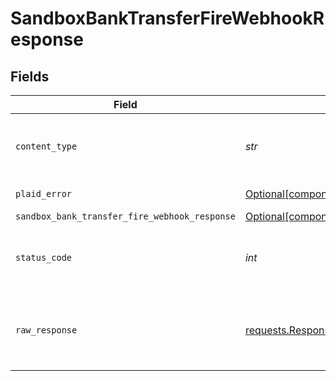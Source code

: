 # SandboxBankTransferFireWebhookResponse


## Fields

| Field                                                                                                                            | Type                                                                                                                             | Required                                                                                                                         | Description                                                                                                                      |
| -------------------------------------------------------------------------------------------------------------------------------- | -------------------------------------------------------------------------------------------------------------------------------- | -------------------------------------------------------------------------------------------------------------------------------- | -------------------------------------------------------------------------------------------------------------------------------- |
| `content_type`                                                                                                                   | *str*                                                                                                                            | :heavy_check_mark:                                                                                                               | HTTP response content type for this operation                                                                                    |
| `plaid_error`                                                                                                                    | [Optional[components.PlaidError]](../../models/components/plaiderror.md)                                                         | :heavy_minus_sign:                                                                                                               | Error response                                                                                                                   |
| `sandbox_bank_transfer_fire_webhook_response`                                                                                    | [Optional[components.SandboxBankTransferFireWebhookResponse]](../../models/components/sandboxbanktransferfirewebhookresponse.md) | :heavy_minus_sign:                                                                                                               | OK                                                                                                                               |
| `status_code`                                                                                                                    | *int*                                                                                                                            | :heavy_check_mark:                                                                                                               | HTTP response status code for this operation                                                                                     |
| `raw_response`                                                                                                                   | [requests.Response](https://requests.readthedocs.io/en/latest/api/#requests.Response)                                            | :heavy_minus_sign:                                                                                                               | Raw HTTP response; suitable for custom response parsing                                                                          |